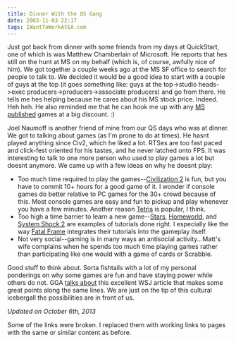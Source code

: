 ```yaml
---
title: Dinner With the QS Gang
date: 2003-11-03 22:17
tags: IWantToWorkAtEA.com
---
```

Just got back from dinner with some friends from my days at QuickStart, one of which is was Matthew Chamberlain of Microsoft. He reports that hes still on the hunt at MS on my behalf (which is, of course, awfully nice of him). We got together a couple weeks ago at the MS SF office to search for people to talk to. We decided it would be a good idea to start with a couple of guys at the top (it goes something like: guys at the top-&gt;studio heads-&gt;exec producers-&gt;producers-&gt;associate producers) and go from there. He tells me hes helping because he cares about his MS stock price. Indeed. Heh heh. He also reminded me that he can hook me up with any [MS published][1] games at a big discount. :)

Joel Naumoff is another friend of mine from our QS days who was at dinner. We got to talking about games (as I'm prone to do at times). He hasnt played anything since Civ2, which he liked a lot. RTSes are too fast paced and click-fest oriented for his tastes, and he never latched onto FPS. It was interesting to talk to one more person who used to play games a lot but doesnt anymore. We came up with a few ideas on why he doesnt play:

* Too much time required to play the games--[Civilization 2][2] is fun, but you have to commit 10+ hours for a good game of it. I wonder if console games do better relative to PC games for the 30+ crowd because of this. Most console games are easy and fun to pickup and play whenever you have a few minutes. Another reason [Tetris][3] is popular, I think.
* Too high a time barrier to learn a new game--[Stars][4], [Homeworld][5], and [System Shock 2][6] are examples of tutorials done right. I especially like the way [Fatal Frame][7] integrates their tutorials into the gameplay itself.
* Not very social--gaming is in many ways an antisocial activity...Matt's wife complains when he spends too much time playing games rather than participating like one would with a game of cards or Scrabble.

Good stuff to think about. Sorta fishtails with a lot of my personal ponderings on why some games are fun and have staying power while others do not. GGA [talks about][8] this excellent WSJ article that makes some great points along the same lines. We are just on the tip of this cultural icebergall the possibilities are in front of us.

*Updated on October 6th, 2013*

Some of the links were broken. I replaced them with working links to pages with the same or similar content as before.

 [1]: http://www.mobygames.com/company/microsoft-studios
 [2]: http://www.metacritic.com/game/pc/civilization-ii
 [3]: http://www.tetris.com/
 [4]: http://blog.counter-strike.net/
 [5]: http://www.metacritic.com/game/pc/homeworld
 [6]: http://www.metacritic.com/game/pc/system-shock-2
 [7]: http://www.metacritic.com/game/xbox/fatal-frame
 [8]: http://www.gamegirladvance.com/2003/11/the-wsj-gets-it.html

